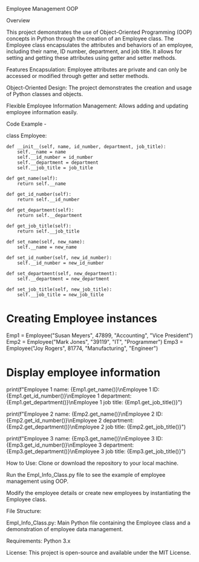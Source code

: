 Employee Management OOP

Overview

This project demonstrates the use of Object-Oriented Programming (OOP) concepts in Python through the creation of an Employee class. The Employee class encapsulates the attributes and behaviors of an employee, including their name, ID number, department, and job title. It allows for setting and getting these attributes using getter and setter methods.

Features
Encapsulation: Employee attributes are private and can only be accessed or modified through getter and setter methods.

Object-Oriented Design: The project demonstrates the creation and usage of Python classes and objects.

Flexible Employee Information Management: Allows adding and updating employee information easily.


Code Example -

class Employee:

    def __init__(self, name, id_number, department, job_title):
        self.__name = name
        self.__id_number = id_number
        self.__department = department
        self.__job_title = job_title

    def get_name(self):
        return self.__name

    def get_id_number(self):
        return self.__id_number

    def get_department(self):
        return self.__department

    def get_job_title(self):
        return self.__job_title

    def set_name(self, new_name):
        self.__name = new_name

    def set_id_number(self, new_id_number):
        self.__id_number = new_id_number

    def set_department(self, new_department):
        self.__department = new_department

    def set_job_title(self, new_job_title):
        self.__job_title = new_job_title

# Creating Employee instances
Emp1 = Employee("Susan Meyers", 47899, "Accounting", "Vice President")
Emp2 = Employee("Mark Jones", "39119", "IT", "Programmer")
Emp3 = Employee("Joy Rogers", 81774, "Manufacturing", "Engineer")

# Display employee information

print(f"Employee 1 name: {Emp1.get_name()}\nEmployee 1 ID: {Emp1.get_id_number()}\nEmployee 1 department: {Emp1.get_department()}\nEmployee 1 job title: {Emp1.get_job_title()}")

print(f"Employee 2 name: {Emp2.get_name()}\nEmployee 2 ID: {Emp2.get_id_number()}\nEmployee 2 department: {Emp2.get_department()}\nEmployee 2 job title: {Emp2.get_job_title()}")

print(f"Employee 3 name: {Emp3.get_name()}\nEmployee 3 ID: {Emp3.get_id_number()}\nEmployee 3 department: {Emp3.get_department()}\nEmployee 3 job title: {Emp3.get_job_title()}")

How to Use:
Clone or download the repository to your local machine.

Run the Empl_Info_Class.py file to see the example of employee management using OOP.

Modify the employee details or create new employees by instantiating the Employee class.

File Structure:

Empl_Info_Class.py: Main Python file containing the Employee class and a demonstration of employee data management.

Requirements: 
Python 3.x

License: 
This project is open-source and available under the MIT License.

